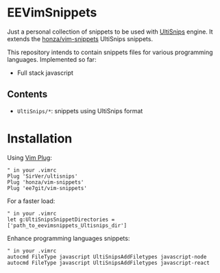 # EEVimSnippets

Just a personal collection of snippets to be used with [UltiSnips](https://github.com/SirVer/ultisnips) engine.
It extends the [honza/vim-snippets](https://github.com/honza/vim-snippets) UltiSnips snippets.

This repository intends to contain snippets files for various programming languages. Implemented so far:

- Full stack javascript

## Contents

- `UltiSnips/*`: snippets using UltiSnips format

# Installation

Using [Vim Plug](https://github.com/junegunn/vim-plug):

```vim
" in your .vimrc
Plug 'SirVer/ultisnips'
Plug 'honza/vim-snippets'
Plug 'ee7git/vim-snippets'
```

For a faster load:

```vim
" in your .vimrc
let g:UltiSnipsSnippetDirectories = ['path_to_eevimsnippets_Ultisnips_dir']
```

Enhance programming languages snippets:

```vim
" in your .vimrc
autocmd FileType javascript UltiSnipsAddFiletypes javascript-node
autocmd FileType javascript UltiSnipsAddFiletypes javascript-react
```
